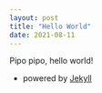```yaml
---
layout: post
title: "Hello World"
date: 2021-08-11
---
```


Pipo pipo, hello world!
- powered by [Jekyll](http://jekyllrb.com)
